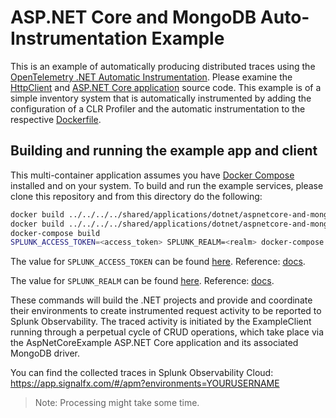 # ASP.NET Core and MongoDB Auto-Instrumentation Example

This is an example of automatically producing distributed traces using the
[OpenTelemetry .NET Automatic Instrumentation](https://github.com/open-telemetry/opentelemetry-dotnet-instrumentation#opentelemetry-net-automatic-instrumentation).
Please examine the
[HttpClient](../../../../shared/applications/dotnet/aspnetcore-and-mongodb/src/ClientExample/Program.cs)
and
[ASP.NET Core application](../../../../shared/applications/dotnet/aspnetcore-and-mongodb/src/AspNetCoreExample/Services/ItemService.cs)
source code.
This example is of a simple
inventory system that is automatically instrumented by adding
the configuration of a CLR Profiler and the automatic instrumentation
to the respective [Dockerfile](./InstrumentContainer/Dockerfile).

## Building and running the example app and client

This multi-container application assumes you have [Docker Compose](https://docs.docker.com/compose/) installed and on your system. To build and run the example services, please clone this repository and from this directory do the following:

```sh
docker build ../../../../shared/applications/dotnet/aspnetcore-and-mongodb/src/AspNetCoreExample/ -t aspnetcore-and-mongodb-server-app
docker build ../../../../shared/applications/dotnet/aspnetcore-and-mongodb/src/ClientExample/ -t aspnetcore-and-mongdb-client-app
docker-compose build
SPLUNK_ACCESS_TOKEN=<access_token> SPLUNK_REALM=<realm> docker-compose up
```

The value for `SPLUNK_ACCESS_TOKEN` can be found
[here](https://app.signalfx.com/o11y/#/organization/current?selectedKeyValue=sf_section:accesstokens).
Reference: [docs](https://docs.splunk.com/Observability/admin/authentication-tokens/api-access-tokens.html#admin-api-access-tokens).

The value for `SPLUNK_REALM` can be found
[here](https://app.signalfx.com/o11y/#/myprofile).
Reference: [docs](https://docs.splunk.com/Observability/admin/allow-services.html).

These commands will build the .NET projects and provide and coordinate their environments to create instrumented
request activity to be reported to Splunk Observability. The traced activity is initiated by the ExampleClient running through a
perpetual cycle of CRUD operations, which take place via the AspNetCoreExample ASP.NET Core application and its
associated MongoDB driver.

You can find the collected traces in Splunk Observability Cloud: <https://app.signalfx.com/#/apm?environments=YOURUSERNAME>

> Note: Processing might take some time.
